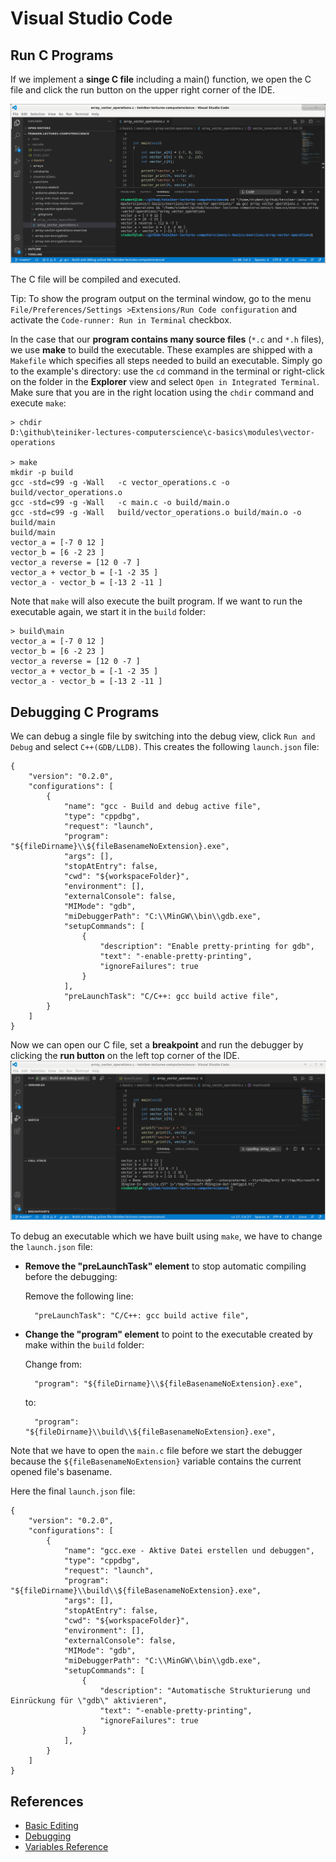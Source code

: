 # Visual Studio Code

## Run C Programs

If we implement a **singe C file** including a main() function, we open the C file
and click the run button on the upper right corner of the IDE.

![Run a single C file](figures/RunSingleFile.png)

The C file will be compiled and executed.

Tip: To show the program output on the terminal window, go to the menu 
`File/Preferences/Settings >Extensions/Run Code configuration`
and activate the `Code-runner: Run in Terminal` checkbox.

In the case that our **program contains many source files** (`*.c` and `*.h` files),
we use **make** to build the executable.
These examples are shipped with a `Makefile` which specifies all steps needed
to build an executable.
Simply go to the example's directory: use the `cd` command in the terminal or right-click 
on the folder in the **Explorer** view and select `Open in Integrated Terminal`.
Make sure that you are in the right location using the `chdir` command and execute `make`:
```
> chdir
D:\github\teiniker-lectures-computerscience\c-basics\modules\vector-operations

> make
mkdir -p build
gcc -std=c99 -g -Wall   -c vector_operations.c -o build/vector_operations.o
gcc -std=c99 -g -Wall   -c main.c -o build/main.o
gcc -std=c99 -g -Wall   build/vector_operations.o build/main.o -o build/main
build/main
vector_a = [-7 0 12 ]
vector_b = [6 -2 23 ]
vector_a reverse = [12 0 -7 ]
vector_a + vector_b = [-1 -2 35 ]
vector_a - vector_b = [-13 2 -11 ]
```
Note that `make` will also execute the built program.
If we want to run the executable again, we start it in the `build` folder:
```
> build\main
vector_a = [-7 0 12 ]
vector_b = [6 -2 23 ]
vector_a reverse = [12 0 -7 ]
vector_a + vector_b = [-1 -2 35 ]
vector_a - vector_b = [-13 2 -11 ]
```

## Debugging C Programs

We can debug a single file by switching into the debug view, click `Run and Debug` and select 
`C++(GDB/LLDB)`. This creates the following `launch.json` file:
```
{
    "version": "0.2.0",
    "configurations": [
        {
            "name": "gcc - Build and debug active file",
            "type": "cppdbg",
            "request": "launch",
            "program": "${fileDirname}\\${fileBasenameNoExtension}.exe",
            "args": [],
            "stopAtEntry": false,
            "cwd": "${workspaceFolder}",
            "environment": [],
            "externalConsole": false,
            "MIMode": "gdb",
            "miDebuggerPath": "C:\\MinGW\\bin\\gdb.exe",
            "setupCommands": [
                {
                    "description": "Enable pretty-printing for gdb",
                    "text": "-enable-pretty-printing",
                    "ignoreFailures": true
                }
            ],
            "preLaunchTask": "C/C++: gcc build active file",
        }
    ]
}
```
Now we can open our C file, set a **breakpoint** and run the debugger by clicking the 
**run button** on the left top corner of the IDE.
![Debug a single file](figures/DebugSingleFile.png)

To debug an executable which we have built using `make`, we have to change the `launch.json`
file: 
* **Remove the "preLaunchTask" element** to stop automatic compiling before the debugging:

  Remove the following line:
  ```
    "preLaunchTask": "C/C++: gcc build active file",
  ```  

* **Change the "program" element** to point to the executable created by make within the `build` folder:

  Change from:  
  ```
    "program": "${fileDirname}\\${fileBasenameNoExtension}.exe",
  ```  
  to:	 
  ```
    "program": "${fileDirname}\\build\\${fileBasenameNoExtension}.exe",    
  ```    

Note that we have to open the `main.c` file before we start the debugger because the `${fileBasenameNoExtension}`
variable contains the current opened file's basename.

Here the final `launch.json` file:
```
{
    "version": "0.2.0",
    "configurations": [
        {
            "name": "gcc.exe - Aktive Datei erstellen und debuggen",
            "type": "cppdbg",
            "request": "launch",
            "program": "${fileDirname}\\build\\${fileBasenameNoExtension}.exe",
            "args": [],
            "stopAtEntry": false,
            "cwd": "${workspaceFolder}",
            "environment": [],
            "externalConsole": false,
            "MIMode": "gdb",
            "miDebuggerPath": "C:\\MinGW\\bin\\gdb.exe",
            "setupCommands": [
                {
                    "description": "Automatische Strukturierung und Einrückung für \"gdb\" aktivieren",
                    "text": "-enable-pretty-printing",
                    "ignoreFailures": true
                }
            ],
        }
    ]
}
```


## References 
* [Basic Editing](https://code.visualstudio.com/docs/editor/codebasics)
* [Debugging](https://code.visualstudio.com/docs/editor/debugging)
* [Variables Reference](https://code.visualstudio.com/docs/editor/variables-reference) 